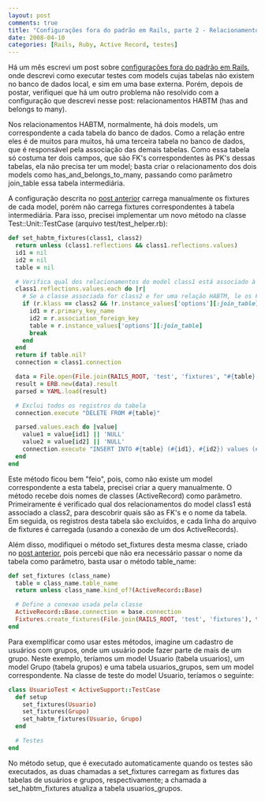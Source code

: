 ```yaml
---
layout: post
comments: true
title: "Configurações fora do padrão em Rails, parte 2 - Relacionamentos HABTM"
date: 2008-04-10
categories: [Rails, Ruby, Active Record, testes]
---
```

Há um mês escrevi um post sobre [configurações fora do padrão em Rails](http://blog.guilhermegarnier.com/2008/03/18/configuracoes-fora-do-padrao-em-rails/), onde descrevi como executar testes com models cujas tabelas não existem no banco de dados local, e sim em uma base externa. Porém, depois de postar, verifiquei que há um outro problema não resolvido com a configuração que descrevi nesse post: relacionamentos HABTM (has and belongs to many).

Nos relacionamentos HABTM, normalmente, há dois models, um correspondente a cada tabela do banco de dados. Como a relação entre eles é de muitos para muitos, há uma terceira tabela no banco de dados, que é responsável pela associação das demais tabelas. Como essa tabela só costuma ter dois campos, que são FK's correspondentes às PK's dessas tabelas, ela não precisa ter um model; basta criar o relacionamento dos dois models como has_and_belongs_to_many, passando como parâmetro join_table essa tabela intermediária.

A configuração descrita no [post anterior](http://blog.guilhermegarnier.com/2008/03/18/configuracoes-fora-do-padrao-em-rails/) carrega manualmente os fixtures de cada model, porém não carrega fixtures correspondentes à tabela intermediária. Para isso, precisei implementar um novo método na classe Test::Unit::TestCase (arquivo test/test_helper.rb):

```ruby
def set_habtm_fixtures(class1, class2)
  return unless (class1.reflections && class1.reflections.values)
  id1 = nil
  id2 = nil
  table = nil

  # Verifica qual dos relacionamentos do model class1 está associado à tabela class2
  class1.reflections.values.each do |r|
    # Se a classe associada for class2 e for uma relação HABTM, le os FK's e o nome da tabela
    if (r.klass == class2 && !r.instance_values['options'][:join_table].nil?)
      id1 = r.primary_key_name
      id2 = r.association_foreign_key
      table = r.instance_values['options'][:join_table]
      break
    end
  end
  return if table.nil?
  connection = class1.connection

  data = File.open(File.join(RAILS_ROOT, 'test', 'fixtures', "#{table}.yml")).readlines.join
  result = ERB.new(data).result
  parsed = YAML.load(result)

  # Exclui todos os registros da tabela
  connection.execute "DELETE FROM #{table}"

  parsed.values.each do |value|
    value1 = value[id1] || 'NULL'
    value2 = value[id2] || 'NULL'
    connection.execute "INSERT INTO #{table} (#{id1}, #{id2}) values (#{value1}, #{value2})"
  end
end
```

Este método ficou bem "feio", pois, como não existe um model correspondente a esta tabela, precisei criar a query manualmente. O método recebe dois nomes de classes (ActiveRecord) como parâmetro. Primeiramente é verificado qual dos relacionamentos do model class1 está associado a class2, para descobrir quais são as FK's e o nome da tabela. Em seguida, os registros desta tabela são excluídos, e cada linha do arquivo de fixtures é carregada (usando a conexão de um dos ActiveRecords).

Além disso, modifiquei o método set_fixtures desta mesma classe, criado no [post anterior](http://blog.guilhermegarnier.com/2008/03/18/configuracoes-fora-do-padrao-em-rails/), pois percebi que não era necessário passar o nome da tabela como parâmetro, basta usar o método table_name:

```ruby
def set_fixtures (class_name)
  table = class_name.table_name
  return unless class_name.kind_of?(ActiveRecord::Base)

  # Define a conexao usada pela classe
  ActiveRecord::Base.connection = base.connection
  Fixtures.create_fixtures(File.join(RAILS_ROOT, 'test', 'fixtures'), table) { base.connection }
end
```

Para exemplificar como usar estes métodos, imagine um cadastro de usuários com grupos, onde um usuário pode fazer parte de mais de um grupo. Neste exemplo, teríamos um model Usuario (tabela usuarios), um model Grupo (tabela grupos) e uma tabela usuarios_grupos, sem um model correspondente. Na classe de teste do model Usuario, teríamos o seguinte:

```ruby
class UsuarioTest < ActiveSupport::TestCase
  def setup
    set_fixtures(Usuario)
    set_fixtures(Grupo)
    set_habtm_fixtures(Usuario, Grupo)
  end

  # Testes
end
```

No método setup, que é executado automaticamente quando os testes são executados, as duas chamadas a set_fixtures carregam as fixtures das tabelas de usuários e grupos, respectivamente; a chamada a set_habtm_fixtures atualiza a tabela usuarios_grupos.
